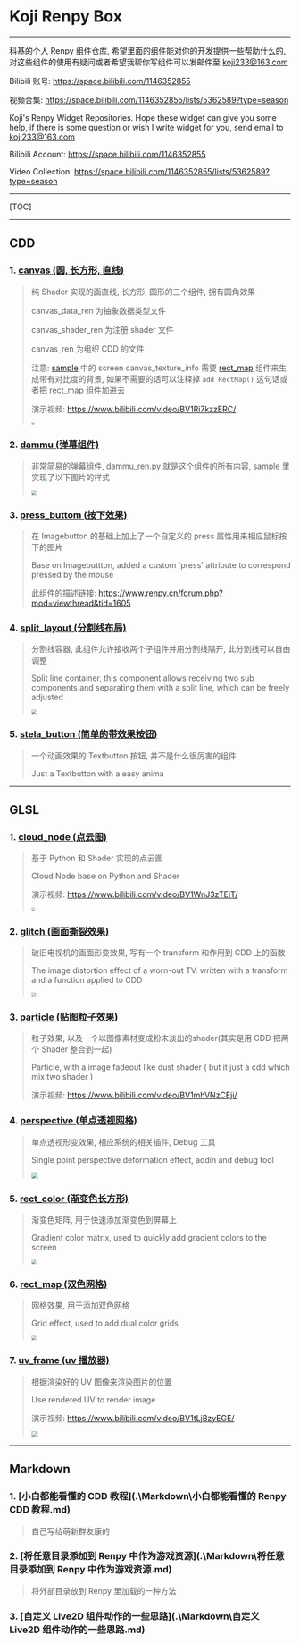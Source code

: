 # Koji Renpy Box

---

科基的个人 Renpy 组件仓库, 希望里面的组件能对你的开发提供一些帮助什么的, 对这些组件的使用有疑问或者希望我帮你写组件可以发邮件至 koji233@163.com

Bilibili 账号: https://space.bilibili.com/1146352855

视频合集: https://space.bilibili.com/1146352855/lists/5362589?type=season

Koji's Renpy Widget Repositories. Hope these widget can give you some help, if there is some question or wish I write widget for you, send email to koji233@163.com

Bilibili Account: https://space.bilibili.com/1146352855

Video Collection: https://space.bilibili.com/1146352855/lists/5362589?type=season

---

[TOC]

---

## CDD

### 1. [canvas (圆, 长方形, 直线)](./CDD/canvas)

>   纯 Shader 实现的画直线, 长方形, 圆形的三个组件, 拥有圆角效果
>
>   canvas_data_ren 为抽象数据类型文件
>
>   canvas_shader_ren 为注册 shader 文件
>
>   canvas_ren 为组织 CDD 的文件
>
>   注意: [sample](./CDD/canvas/sample.rpy) 中的 screen canvas_texture_info 需要 [rect_map](./GLSL/rect_map) 组件来生成带有对比度的背景, 如果不需要的话可以注释掉 `add RectMap()` 这句话或者把 rect_map 组件加进去
>
>   演示视频: https://www.bilibili.com/video/BV1Ri7kzzERC/
>
>   <img src=".\sample_capture\canvas.png" style="zoom: 30%;" />

### 2. [dammu (弹幕组件)](./CDD/dammu)

>   非常简易的弹幕组件, dammu_ren.py 就是这个组件的所有内容, sample 里实现了以下图片的样式
>
>   <img src=".\sample_capture\dammu.png" style="zoom:50%;" />

### 3. [press_buttom (按下效果)](./CDD/press_button)

>   在 Imagebutton 的基础上加上了一个自定义的 press 属性用来相应鼠标按下的图片
>
>   Base on Imagebuttton, added a custom 'press' attribute to correspond pressed by the mouse
>
>   此组件的描述链接: https://www.renpy.cn/forum.php?mod=viewthread&tid=1605

### 4. [split_layout (分割线布局)](./CDD/split_layout)

>   分割线容器, 此组件允许接收两个子组件并用分割线隔开, 此分割线可以自由调整
>
>   Split line container, this component allows receiving two sub components and separating them with a split line, which can be freely adjusted
>
>   <img src=".\sample_capture\split_layout.png" style="zoom:50%;" />

### 5. [stela_button (简单的带效果按钮)](./CDD/stela_button)

>   一个动画效果的 Textbutton 按钮, 并不是什么很厉害的组件
>
>   Just a Textbutton with a easy anima

---

## GLSL

### 1. [cloud_node (点云图)](./GLSL/cloud_node)

>   基于 Python 和 Shader 实现的点云图
>
>   Cloud Node base on Python and Shader
>
>   演示视频: https://www.bilibili.com/video/BV1WnJ3zTEiT/
>
>   <img src=".\sample_capture\cloud_node.png" style="zoom:40%;" />

### 2. [glitch (画面撕裂效果)](./GLSL/glitch)

>   破旧电视机的画面形变效果, 写有一个 transform 和作用到 CDD 上的函数
>
>   The image distortion effect of a worn-out TV. written with a transform and a function applied to CDD
>
>   <img src=".\sample_capture\glitch.png" style="zoom:50%;" />

### 3. [particle (贴图粒子效果)](./GLSL/particle)

>   粒子效果, 以及一个以图像素材变成粉末淡出的shader(其实是用 CDD 把两个 Shader 整合到一起)
>
>   Particle, with a image fadeout like dust shader ( but it just a cdd which mix two shader )
>
>   演示视频: https://www.bilibili.com/video/BV1mhVNzCEji/

### 4. [perspective (单点透视网格)](./GLSL/perspective)

>   单点透视形变效果, 相应系统的相关插件, Debug 工具
>
>   Single point perspective deformation effect, addin and debug tool
>
>   <img src=".\sample_capture\perspective.png" style="zoom:70%;" />

### 5. [rect_color (渐变色长方形)](./GLSL/rect_color)

>   渐变色矩阵, 用于快速添加渐变色到屏幕上
>
>   Gradient color matrix, used to quickly add gradient colors to the screen
>
>   <img src=".\sample_capture\rect_color.png" style="zoom:50%;" />

### 6. [rect_map (双色网格)](./GLSL/rect_map)

>   网格效果, 用于添加双色网格
>
>   Grid effect, used to add dual color grids
>
>   <img src=".\sample_capture\rect_map.png" style="zoom:50%;" />

### 7. [uv_frame (uv 播放器)](./GLSL/uv_frame)

>   根据渲染好的 UV 图像来渲染图片的位置
>
>   Use rendered UV to render image
>
>   演示视频: https://www.bilibili.com/video/BV1tLjBzyEGE/
>
>   <img src=".\sample_capture\uv_frame.png" style="zoom: 70%;" />

---

## Markdown

### 1. [小白都能看懂的 CDD 教程](.\Markdown\小白都能看懂的 Renpy CDD 教程.md)

>   自己写给萌新群友康的

### 2. [将任意目录添加到 Renpy 中作为游戏资源](.\Markdown\将任意目录添加到 Renpy 中作为游戏资源.md)

>   将外部目录放到 Renpy 里加载的一种方法

### 3. [自定义 Live2D 组件动作的一些思路](.\Markdown\自定义 Live2D 组件动作的一些思路.md)

